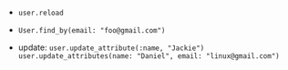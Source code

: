 * `user.reload`

* `User.find_by(email: "foo@gmail.com")`

* update:
`user.update_attribute(:name, "Jackie")`
`user.update_attributes(name: "Daniel", email: "linux@gmail.com")`
